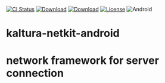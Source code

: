 
[![CI Status](https://github.com/kaltura/netkit-android/actions/workflows/build.yml/badge.svg)](https://github.com/kaltura/netkit-android/actions/workflows/build.yml)
[![Download](https://img.shields.io/maven-central/v/com.kaltura.netkit/netkit-core?label=Download_Core)](https://search.maven.org/artifact/com.kaltura.netkit/netkit-core/)
[![Download](https://img.shields.io/maven-central/v/com.kaltura.netkit/netkit-services?label=Download_Services)](https://search.maven.org/artifact/com.kaltura.netkit/netkit-services/)
[![License](https://img.shields.io/badge/license-AGPLv3-black.svg)](https://github.com/kaltura/playkit-android/blob/master/LICENSE)
![Android](https://img.shields.io/badge/platform-android-green.svg)


# kaltura-netkit-android
# network framework for server connection
